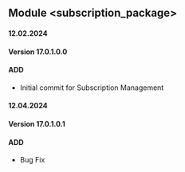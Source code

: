 ## Module <subscription_package>
#### 12.02.2024
#### Version 17.0.1.0.0
#### ADD
- Initial commit for Subscription Management 

#### 12.04.2024
#### Version 17.0.1.0.1
#### ADD
- Bug Fix
